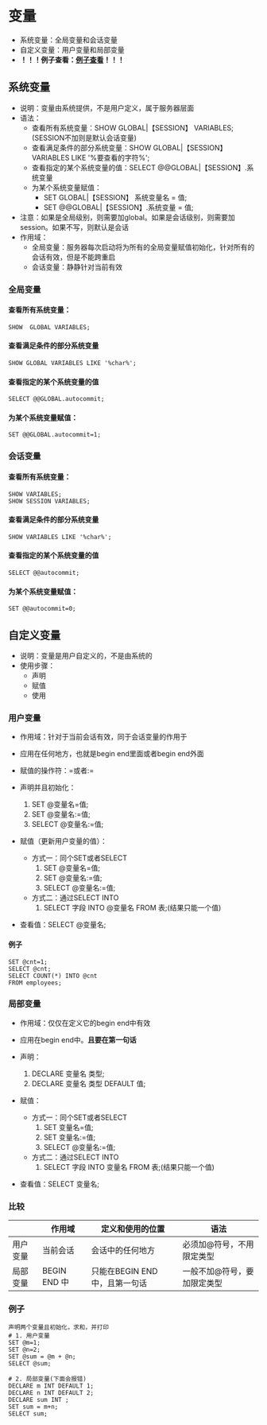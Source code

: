# 变量
+ 系统变量：全局变量和会话变量
+ 自定义变量：用户变量和局部变量
+ **！！！例子查看：[例子查看](/master/数据库/MySQL/code/变量.sql)！！！**

## 系统变量
+ 说明：变量由系统提供，不是用户定义，属于服务器层面
+ 语法：
    + 查看所有系统变量：SHOW GLOBAL|【SESSION】 VARIABLES;(SESSION不加则是默认会话变量)
    + 查看满足条件的部分系统变量：SHOW GLOBAL|【SESSION】 VARIABLES LIKE '%要查看的字符%';
    + 查看指定的某个系统变量的值：SELECT @@GLOBAL|【SESSION】.系统变量
    + 为某个系统变量赋值：
      + SET GLOBAL|【SESSION】 系统变量名 = 值;
      + SET @@GLOBAL|【SESSION】.系统变量 = 值;
+ 注意：如果是全局级别，则需要加global。如果是会话级别，则需要加session。如果不写，则默认是会话
+ 作用域：
  + 全局变量：服务器每次启动将为所有的全局变量赋值初始化，针对所有的会话有效，但是不能跨重启
  + 会话变量：静静针对当前有效

### 全局变量
#### 查看所有系统变量：
```
SHOW  GLOBAL VARIABLES;
```

#### 查看满足条件的部分系统变量
```
SHOW GLOBAL VARIABLES LIKE '%char%';
```

#### 查看指定的某个系统变量的值
```
SELECT @@GLOBAL.autocommit;
```

#### 为某个系统变量赋值：
```
SET @@GLOBAL.autocommit=1;
```

### 会话变量
#### 查看所有系统变量：
```
SHOW VARIABLES;
SHOW SESSION VARIABLES;
```

#### 查看满足条件的部分系统变量
```
SHOW VARIABLES LIKE '%char%';
```

#### 查看指定的某个系统变量的值
```
SELECT @@autocommit;
```

#### 为某个系统变量赋值：
```
SET @@autocommit=0;
```

## 自定义变量
+ 说明：变量是用户自定义的，不是由系统的
+ 使用步骤：
  + 声明
  + 赋值
  + 使用

### 用户变量
+ 作用域：针对于当前会话有效，同于会话变量的作用于
+ 应用在任何地方，也就是begin end里面或者begin end外面
+ 赋值的操作符：=或者:=

+ 声明并且初始化：
    1. SET @变量名=值;
    2. SET @变量名:=值;
    3. SELECT @变量名:=值;

+ 赋值（更新用户变量的值）：
  + 方式一：同个SET或者SELECT
    1. SET @变量名=值;
    2. SET @变量名:=值;
    3. SELECT @变量名:=值;
  + 方式二：通过SELECT INTO
    1. SELECT 字段 INTO @变量名 FROM 表;(结果只能一个值)

+ 查看值：SELECT @变量名;

#### 例子
```
SET @cnt=1;
SELECT @cnt;
SELECT COUNT(*) INTO @cnt
FROM employees;
```

### 局部变量
+ 作用域：仅仅在定义它的begin end中有效
+ 应用在begin end中。**且要在第一句话**

+ 声明：
  1. DECLARE 变量名 类型;
  2. DECLARE 变量名 类型 DEFAULT 值;
+ 赋值：
  + 方式一：同个SET或者SELECT
    1. SET 变量名=值;
    2. SET 变量名:=值;
    3. SELECT @变量名:=值;
  + 方式二：通过SELECT INTO
    1. SELECT 字段 INTO 变量名 FROM 表;(结果只能一个值)
+ 查看值：SELECT 变量名;

### 比较

|          | 作用域       | 定义和使用的位置               | 语法                        |
| -------- | ------------ | ------------------------------ | --------------------------- |
| 用户变量 | 当前会话     | 会话中的任何地方               | 必须加@符号，不用限定类型   |
| 局部变量 | BEGIN END 中 | 只能在BEGIN END 中，且第一句话 | 一般不加@符号，要加限定类型 |

### 例子
```
声明两个变量且初始化，求和，并打印
# 1. 用户变量
SET @m=1;
SET @n=2;
SET @sum = @m + @n;
SELECT @sum;

# 2. 局部变量(下面会报错)
DECLARE m INT DEFAULT 1;
DECLARE n INT DEFAULT 2;
DECLARE sum INT ;
SET sum = m+n;
SELECT sum;
```